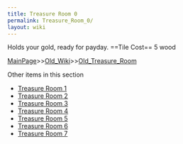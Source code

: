 ```yaml
---
title: Treasure Room 0
permalink: Treasure_Room_0/
layout: wiki
---
```

Holds your gold, ready for payday.
==Tile Cost==
5 wood

[MainPage](/keeperrl_wiki/ "wikilink")>>[Old_Wiki](/keeperrl_wiki/Old_Wiki "wikilink")>>[Old_Treasure_Room](/keeperrl_wiki/Old_Treasure_Room "wikilink")

Other items in this section
-    [Treasure Room 1](/keeperrl_wiki/Treasure_Room_1 "wikilink")
-    [Treasure Room 2](/keeperrl_wiki/Treasure_Room_2 "wikilink")
-    [Treasure Room 3](/keeperrl_wiki/Treasure_Room_3 "wikilink")
-    [Treasure Room 4](/keeperrl_wiki/Treasure_Room_4 "wikilink")
-    [Treasure Room 5](/keeperrl_wiki/Treasure_Room_5 "wikilink")
-    [Treasure Room 6](/keeperrl_wiki/Treasure_Room_6 "wikilink")
-    [Treasure Room 7](/keeperrl_wiki/Treasure_Room_7 "wikilink")
